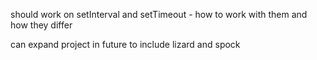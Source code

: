 should work on setInterval and setTimeout - how to work with them and how they differ

can expand project in future to include lizard and spock